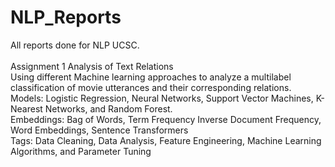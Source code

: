 # NLP_Reports
All reports done for NLP UCSC.<br> 
<br> 
Assignment 1 Analysis of Text Relations<br> 
Using different Machine learning approaches to analyze a multilabel classification of movie utterances and their corresponding relations.<br> 
Models: Logistic Regression, Neural Networks, Support Vector Machines, K-Nearest Networks, and Random Forest.<br> 
Embeddings: Bag of Words, Term Frequency Inverse Document Frequency, Word Embeddings, Sentence Transformers<br> 
Tags: Data Cleaning, Data Analysis, Feature Engineering, Machine Learning Algorithms, and Parameter Tuning<br> 
